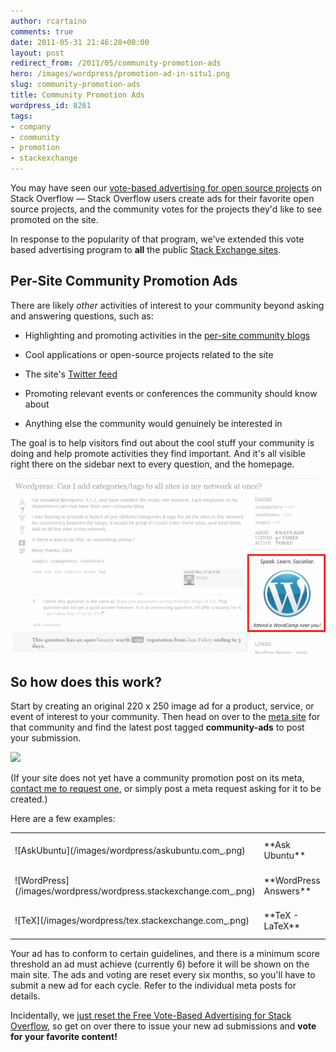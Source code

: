 ```yaml
---
author: rcartaino
comments: true
date: 2011-05-31 21:46:28+00:00
layout: post
redirect_from: /2011/05/community-promotion-ads
hero: /images/wordpress/promotion-ad-in-situ1.png
slug: community-promotion-ads
title: Community Promotion Ads
wordpress_id: 8261
tags:
- company
- community
- promotion
- stackexchange
---
```


You may have seen our [vote-based advertising for open source projects](http://blog.stackoverflow.com/2009/12/free-vote-based-advertising-for-open-source-projects/) on Stack Overflow — Stack Overflow users create ads for their favorite open source projects, and the community votes for the projects they'd like to see promoted on the site.

In response to the popularity of that program, we've extended this vote based advertising program to **all** the public [Stack Exchange sites](http://stackexchange.com/sites).



## Per-Site Community Promotion Ads



There are likely _other_ activities of interest to your community beyond asking and answering questions, such as:




	
  * Highlighting and promoting activities in the [per-site community blogs](http://blogoverflow.com)

	
  * Cool applications or open-source projects related to the site

	
  * The site's [Twitter feed](http://blog.stackoverflow.com/2011/01/twitter-question-feeds-for-stack-exchange/)

	
  * Promoting relevant events or conferences the community should know about

	
  * Anything else the community would genuinely be interested in


The goal is to help visitors find out about the cool stuff your community is doing and help promote activities they find important. And it's all visible right there on the sidebar next to every question, and the homepage.

![](/images/wordpress/promotion-ad-in-situ1.png)



## So how does this work?


Start by creating an original 220 x 250 image ad for a product, service, or event of interest to your community. Then head on over to the [meta site](http://blog.stackoverflow.com/2010/07/new-per-site-metas/) for that community and find the latest post tagged **community-ads** to post your submission.

[![](http://blog.stackoverflow.com/wp-content/uploads/community-promotion-ad-meta-post.png)](http://meta.gaming.stackexchange.com/questions/1892/community-promotion-ads-1h-2011)

(If your site does not yet have a community promotion post on its meta, [contact me to request one](http://stackexchange.com/users/92c1c9da-2a26-4604-a58b-ff3795af4920), or simply post a meta request asking for it to be created.)

Here are a few examples:

<table >
<tr >

<td >
![AskUbuntu](/images/wordpress/askubuntu.com_.png)

</td>

<td >
**Ask Ubuntu**

</td>

<td >
[Community Promotion Ads - 1H 2011](http://meta.askubuntu.com/questions/1089/community-promotion-ads-1h-2011)

</td>
</tr>

<tr >

<td >
![WordPress](/images/wordpress/wordpress.stackexchange.com_.png)

</td>

<td >
**WordPress Answers**

</td>

<td >
[Community Promotion Ads - 1H 2011](http://meta.wordpress.stackexchange.com/questions/501/community-promotion-ads-1h-2011)

</td>
</tr>

<tr >

<td >
![TeX](/images/wordpress/tex.stackexchange.com_.png)

</td>

<td >
**TeX - LaTeX**

</td>

<td >
[Community Promotion Ads - 1H 2011](http://meta.tex.stackexchange.com/questions/1184/community-promotion-ads-1h-2011)
</td>
</tr>

</table>

Your ad has to conform to certain guidelines, and there is a minimum score threshold an ad must achieve (currently 6) before it will be shown on the main site. The ads and voting are reset every six months, so you'll have to submit a new ad for each cycle. Refer to the individual meta posts for details.

Incidentally, we [just reset the Free Vote-Based Advertising for Stack Overflow](http://meta.stackoverflow.com/questions/93312/open-source-advertising-sidebar-2h-2011), so get on over there to issue your new ad submissions and **vote for your favorite content!**
